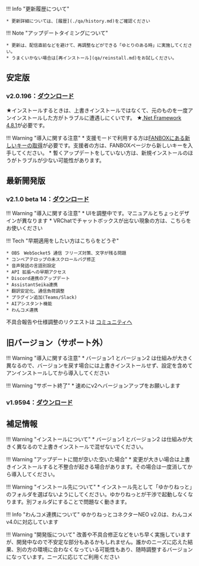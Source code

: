 !!! Info "更新履歴について"

    * 更新詳細については、[履歴](./qa/history.md)をご確認ください

!!! Note "アップデートタイミングについて"

    * 更新は、配信直前などを避けて、再調整などができる「ゆとりのある時」に実施してください。
    * うまくいかない場合は[再インストール](qa/reinstall.md)をお試しください。

## 安定版

### v2.0.196：[ダウンロード](https://drive.google.com/file/d/1XSbGlKjgfo4UnfJnPxEI-nNU_bgYblbu/view?usp=sharing&que=YNCneo_v2.0.196.zip)

★インストールするときは、上書きインストールではなくて、元のものを一度アンインストールした方がトラブルに遭遇しにくいです。
★[.Net Framework 4.8.1](https://dotnet.microsoft.com/ja-jp/download/dotnet-framework/net481)が必要です。

!!! Warning "導入に関する注意"
    * 支援モードで利用する方は[FANBOXにある新しいキーの取得](https://nmori.github.io/yncneo-Docs/support/support_howto/#2)が必要です。支援者の方は、FANBOXページから新しいキーを入手してください。
    * 暫くアップデートをしていない方は、新規インストールのほうがトラブルが少ない可能性があります。

## 最新開発版

### v2.1.0 beta 14：[ダウンロード](https://drive.google.com/file/d/1X-iIfPWrP2uUDs1Cih1zKv31jTzZIKPQ/view?usp=sharing&que=YNCneo_v2.1.0beta14.zip)

!!! Warning "導入に関する注意"
    * UIを調整中です。マニュアルとちょっとデザインが異なります
    * VRChatでチャットボックスが出ない現象の方は、こちらをお使いください

!!! Tech "早期適用をしたい方はこちらをどうぞ"

    * OBS　WebSocket5 通信 フリーズ対策、文字が残る問題
    * コンベアテロップの未スクロールバグ修正
    * 音声発話の言語別設定
    * API 拡張への早期アクセス
    * Discord連携のアップデート
    * AssistantSeika連携
    * 翻訳安定化、通信負荷調整
    * プラグイン追加(Teams/Slack)
    * AIアシスタント機能
    * わんコメ連携

不具合報告や仕様調整のリクエストは [コミュニティへ](https://discord.gg/Pyk5EwVrXQ)
## 旧バージョン（サポート外）

!!! Warning "導入に関する注意"
    * バージョン1 とバージョン2 は仕組みが大きく異なるので、バージョンを戻す場合には上書きインストールせず、設定を含めてアンインストールしてから導入してください

!!! Warning "サポート終了"
    * 速めにv2へバージョンアップをお願いします
### v1.9594：[ダウンロード](https://machanbazaar.com/wp-content/uploads/2022/08/YNCneo_v1.9594.zip)

## 補足情報

!!! Warning "インストールについて"
    * バージョン1 とバージョン2 は仕組みが大きく異なるので上書きインストールで混ぜないでください。

!!! Warning "アップデートに間が空いた空いた場合"
    * 変更が大きい場合は上書きインストールすると不整合が起きる場合があります。その場合は一度消してから導入してください。

!!! Warning "インストール先について"
    * インストール先として「ゆかりねっと」のフォルダを選ばないようにしてください。ゆかりねっとが干渉で起動しなくなります。別フォルダにすることで問題なく動きます。

!!! Info "わんコメ連携について"
    ゆかりねっとコネクターNEO v2.0は、わんコメv4.0に対応しています

!!! Warning "開発版について"
    改善や不具合修正などをいち早く実施していますが、開発中なので不安定な部分もあるかもしれません。誰かのニーズに応えた結果、別の方の環境に合わなくなっている可能性もあり、随時調整するバージョンになっています。ニーズに応じてご利用ください
